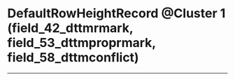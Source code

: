 # DefaultRowHeightRecord @Cluster 1 (field_42_dttmrmark, field_53_dttmproprmark, field_58_dttmconflict)

***


